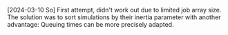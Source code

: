 [2024-03-10 So]
First attempt, didn't work out due to limited job array size. The solution was to
sort simulations by their inertia parameter with another advantage: Queuing times
can be more precisely adapted.
